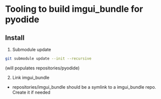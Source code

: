 # Tooling to build imgui_bundle for pyodide

## Install

1. Submodule update
```bash
git submodule update --init --recursive
```
(will populates repositories/pyodide)

2. Link imgui_bundle
- repositories/imgui_bundle should be a symlink to a imgui_bundle repo. Create it if needed 

